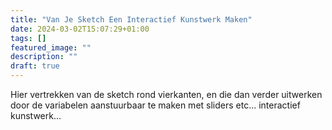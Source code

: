 ```yaml
---
title: "Van Je Sketch Een Interactief Kunstwerk Maken"
date: 2024-03-02T15:07:29+01:00
tags: []
featured_image: ""
description: ""
draft: true
---
```


Hier vertrekken van de sketch rond vierkanten, en die dan verder uitwerken door de variabelen aanstuurbaar te maken met sliders etc... interactief kunstwerk...